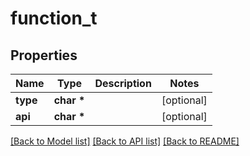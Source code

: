 # function_t

## Properties
Name | Type | Description | Notes
------------ | ------------- | ------------- | -------------
**type** | **char \*** |  | [optional] 
**api** | **char \*** |  | [optional] 

[[Back to Model list]](../README.md#documentation-for-models) [[Back to API list]](../README.md#documentation-for-api-endpoints) [[Back to README]](../README.md)


